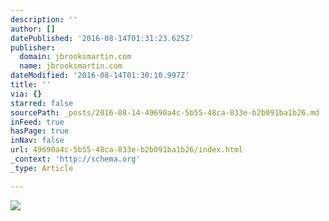 ```yaml
---
description: ''
author: []
datePublished: '2016-08-14T01:31:23.625Z'
publisher:
  domain: jbrooksmartin.com
  name: jbrooksmartin.com
dateModified: '2016-08-14T01:30:10.997Z'
title: ''
via: {}
starred: false
sourcePath: _posts/2016-08-14-49690a4c-5b55-48ca-833e-b2b091ba1b26.md
inFeed: true
hasPage: true
inNav: false
url: 49690a4c-5b55-48ca-833e-b2b091ba1b26/index.html
_context: 'http://schema.org'
_type: Article

---
```

![](http://jbrooksmartin.com/wp-content/uploads/2013/10/PortfolioTV_MI-IOS-1-572x345.jpg)